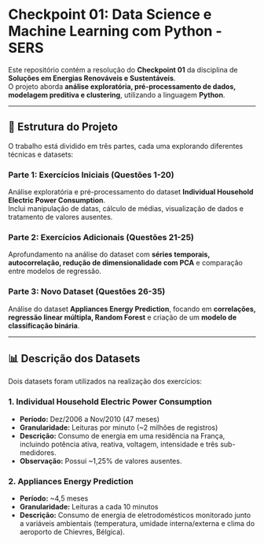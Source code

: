 # Checkpoint 01: Data Science e Machine Learning com Python - SERS

Este repositório contém a resolução do **Checkpoint 01** da disciplina de **Soluções em Energias Renováveis e Sustentáveis**.  
O projeto aborda **análise exploratória, pré-processamento de dados, modelagem preditiva e clustering**, utilizando a linguagem **Python**.

---

## 📂 Estrutura do Projeto

O trabalho está dividido em três partes, cada uma explorando diferentes técnicas e datasets:

### Parte 1: Exercícios Iniciais (Questões 1-20)  
Análise exploratória e pré-processamento do dataset **Individual Household Electric Power Consumption**.  
Inclui manipulação de datas, cálculo de médias, visualização de dados e tratamento de valores ausentes.

### Parte 2: Exercícios Adicionais (Questões 21-25)  
Aprofundamento na análise do dataset com **séries temporais, autocorrelação, redução de dimensionalidade com PCA** e comparação entre modelos de regressão.

### Parte 3: Novo Dataset (Questões 26-35)  
Análise do dataset **Appliances Energy Prediction**, focando em **correlações, regressão linear múltipla, Random Forest** e criação de um **modelo de classificação binária**.

---

## 📊 Descrição dos Datasets

Dois datasets foram utilizados na realização dos exercícios:

### 1. Individual Household Electric Power Consumption
- **Período:** Dez/2006 a Nov/2010 (47 meses)  
- **Granularidade:** Leituras por minuto (~2 milhões de registros)  
- **Descrição:** Consumo de energia em uma residência na França, incluindo potência ativa, reativa, voltagem, intensidade e três sub-medidores.  
- **Observação:** Possui ~1,25% de valores ausentes.  

### 2. Appliances Energy Prediction
- **Período:** ~4,5 meses  
- **Granularidade:** Leituras a cada 10 minutos  
- **Descrição:** Consumo de energia de eletrodomésticos monitorado junto a variáveis ambientais (temperatura, umidade interna/externa e clima do aeroporto de Chievres, Bélgica).  
   
